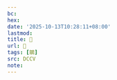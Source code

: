 ```yaml
---
bc:
hex:
date: '2025-10-13T10:28:11+08:00'
lastmod:
title: 􃹔
url: 􃹔
tags: [鶵]
src: DCCV
note:
---
```

